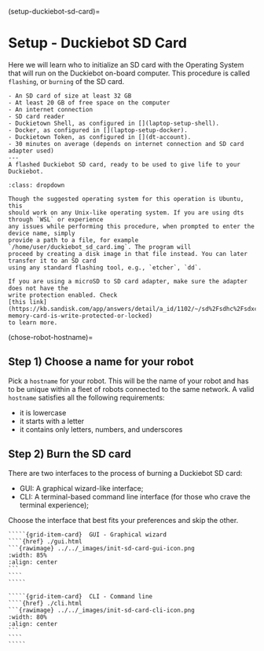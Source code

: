 (setup-duckiebot-sd-card)=
# Setup - Duckiebot SD Card

Here we will learn who to initialize an SD card with the Operating System that will run on the
Duckiebot on-board computer. This procedure is called `flashing`, or `burning` of the SD card.

```{needget}
- An SD card of size at least 32 GB
- At least 20 GB of free space on the computer
- An internet connection
- SD card reader
- Duckietown Shell, as configured in [](laptop-setup-shell).
- Docker, as configured in [](laptop-setup-docker).
- Duckietown Token, as configured in [](dt-account).
- 30 minutes on average (depends on internet connection and SD card adapter used)
---
A flashed Duckiebot SD card, ready to be used to give life to your Duckiebot.
```


```{admonition} For non-Unix-like systems
:class: dropdown

Though the suggested operating system for this operation is Ubuntu, this
should work on any Unix-like operating system. If you are using dts through `WSL` or experience
any issues while performing this procedure, when prompted to enter the device name, simply
provide a path to a file, for example `/home/user/duckiebot_sd_card.img`. The program will
proceed by creating a disk image in that file instead. You can later transfer it to an SD card
using any standard flashing tool, e.g., `etcher`, `dd`.
```


```{note}
If you are using a microSD to SD card adapter, make sure the adapter does not have the 
write protection enabled. Check 
[this link](https://kb.sandisk.com/app/answers/detail/a_id/1102/~/sd%2Fsdhc%2Fsdxc-memory-card-is-write-protected-or-locked)
to learn more.
```


(chose-robot-hostname)=
## Step 1) Choose a name for your robot

Pick a `hostname` for your robot. This will be the name of your robot and has to be unique within
a fleet of robots connected to the same network.
A valid `hostname` satisfies all the following requirements:

- it is lowercase
- it starts with a letter
- it contains only letters, numbers, and underscores


## Step 2) Burn the SD card

There are two interfaces to the process of burning a Duckiebot SD card:

 - GUI: A graphical wizard-like interface;
 - CLI: A terminal-based command line interface (for those who crave the terminal experience);

Choose the interface that best fits your preferences and skip the other.


``````{grid} 2
`````{grid-item-card}  GUI - Graphical wizard
````{href} ./gui.html
```{rawimage} ../../_images/init-sd-card-gui-icon.png
:width: 85%
:align: center
```
````
`````

`````{grid-item-card}  CLI - Command line
````{href} ./cli.html
```{rawimage} ../../_images/init-sd-card-cli-icon.png
:width: 80%
:align: center
```
````
`````
``````
